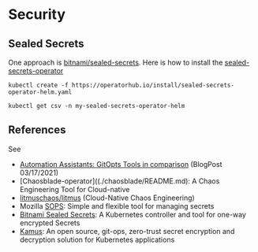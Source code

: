 # Security

## Sealed Secrets

One approach is [bitnami/sealed-secrets](https://github.com/bitnami-labs/sealed-secrets).
Here is how to install the [sealed-secrets-operator](https://operatorhub.io/operator/sealed-secrets-operator-helm)

```shell
kubectl create -f https://operatorhub.io/install/sealed-secrets-operator-helm.yaml

kubectl get csv -n my-sealed-secrets-operator-helm

```

## References

See

- [Automation Assistants: GitOpts Tools in comparison](https://cloudogu.com/en/blog/gitops-tools) (BlogPost 03/17/2021)
- [Chaosblade-operator]((./chaosblade/README.md): A Chaos Engineering Tool for Cloud-native
- [litmuschaos/litmus](https://github.com/litmuschaos/litmus) (Cloud-Native Chaos Engineering)
- Mozilla [SOPS](https://github.com/mozilla/sops): Simple and flexible tool for managing secrets
- [Bitnami Sealed Secrets](https://github.com/bitnami-labs/sealed-secrets): A Kubernetes controller and tool for one-way encrypted Secrets
- [Kamus](https://github.com/Soluto/kamus): An open source, git-ops, zero-trust secret encryption and decryption solution for Kubernetes applications
